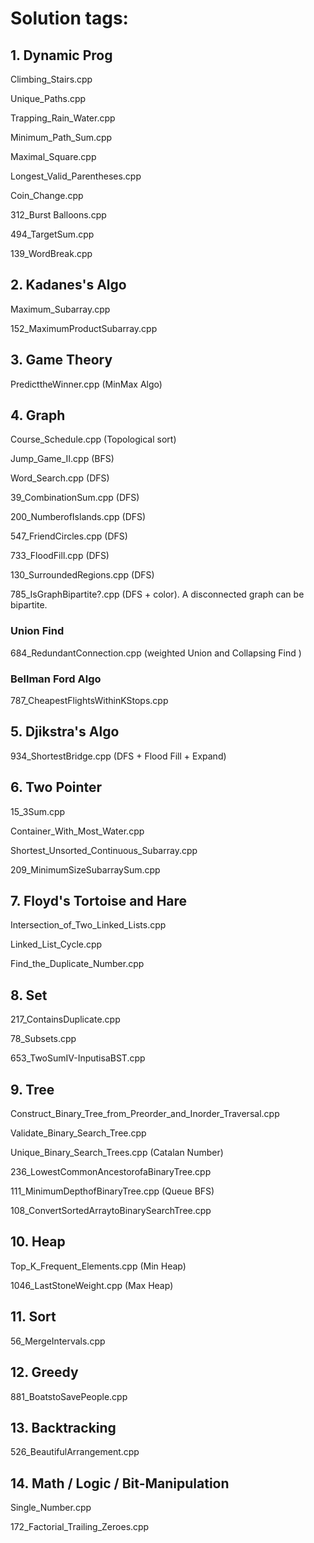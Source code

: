 # Solution tags:

## 1. Dynamic Prog

Climbing_Stairs.cpp

Unique_Paths.cpp

Trapping_Rain_Water.cpp

Minimum_Path_Sum.cpp

Maximal_Square.cpp

Longest_Valid_Parentheses.cpp

Coin_Change.cpp

312_Burst Balloons.cpp

494_TargetSum.cpp

139_WordBreak.cpp

## 2. Kadanes's Algo

Maximum_Subarray.cpp

152_MaximumProductSubarray.cpp

## 3. Game Theory

PredicttheWinner.cpp (MinMax Algo)

## 4. Graph

Course_Schedule.cpp (Topological sort)

Jump_Game_II.cpp (BFS)

Word_Search.cpp (DFS)

39_CombinationSum.cpp (DFS)

200_NumberofIslands.cpp (DFS)

547_FriendCircles.cpp (DFS)

733_FloodFill.cpp (DFS)

130_SurroundedRegions.cpp (DFS)

785_IsGraphBipartite?.cpp (DFS + color).
A disconnected graph  can be bipartite.

### Union Find

684_RedundantConnection.cpp (weighted Union and Collapsing Find <with prunning>)
  
### Bellman Ford Algo

787_CheapestFlightsWithinKStops.cpp

## 5. Djikstra's Algo

934_ShortestBridge.cpp (DFS + Flood Fill + Expand)

## 6. Two Pointer

15_3Sum.cpp

Container_With_Most_Water.cpp

Shortest_Unsorted_Continuous_Subarray.cpp

209_MinimumSizeSubarraySum.cpp

## 7. Floyd's Tortoise and Hare

Intersection_of_Two_Linked_Lists.cpp

Linked_List_Cycle.cpp

Find_the_Duplicate_Number.cpp

## 8. Set

217_ContainsDuplicate.cpp

78_Subsets.cpp

653_TwoSumIV-InputisaBST.cpp

## 9. Tree

Construct_Binary_Tree_from_Preorder_and_Inorder_Traversal.cpp

Validate_Binary_Search_Tree.cpp

Unique_Binary_Search_Trees.cpp (Catalan Number)

236_LowestCommonAncestorofaBinaryTree.cpp

111_MinimumDepthofBinaryTree.cpp (Queue BFS)

108_ConvertSortedArraytoBinarySearchTree.cpp

## 10. Heap

Top_K_Frequent_Elements.cpp (Min Heap)

1046_LastStoneWeight.cpp (Max Heap)

## 11. Sort

56_MergeIntervals.cpp

## 12. Greedy

881_BoatstoSavePeople.cpp

## 13. Backtracking

526_BeautifulArrangement.cpp

## 14. Math / Logic / Bit-Manipulation

Single_Number.cpp

172_Factorial_Trailing_Zeroes.cpp
